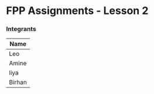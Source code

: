 
# FPP Assignments - Lesson 2

### Integrants
| Name   | 
| ------ |
| Leo    | 
| Amine  | 
| liya   | 
| Birhan | 

## 